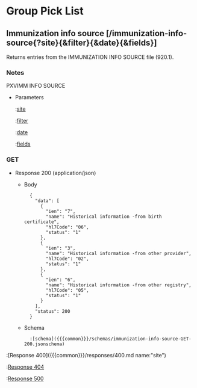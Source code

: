 # Group Pick List

## Immunization info source [/immunization-info-source{?site}{&filter}{&date}{&fields}]

Returns entries from the IMMUNIZATION INFO SOURCE file (920.1).

### Notes

PXVIMM INFO SOURCE

+ Parameters

    :[site]({{{common}}}/parameters/site.md)

    :[filter]({{{common}}}/parameters/immunization-filter.md)

    :[date]({{{common}}}/parameters/date.md)

    :[fields]({{{common}}}/parameters/fields.md)

### GET

+ Response 200 (application/json)

    + Body

            {
              "data": [
                {
                  "ien": "7",
                  "name": "Historical information -from birth certificate",
                  "hl7Code": "06",
                  "status": "1"
                },
                {
                  "ien": "3",
                  "name": "Historical information -from other provider",
                  "hl7Code": "02",
                  "status": "1"
                },
                {
                  "ien": "6",
                  "name": "Historical information -from other registry",
                  "hl7Code": "05",
                  "status": "1"
                }
              ],
              "status": 200
            }

    + Schema

            :[schema]({{{common}}}/schemas/immunization-info-source-GET-200.jsonschema)

:[Response 400]({{{common}}}/responses/400.md name:"site")

:[Response 404]({{{common}}}/responses/404.md)

:[Response 500]({{{common}}}/responses/500.md)


